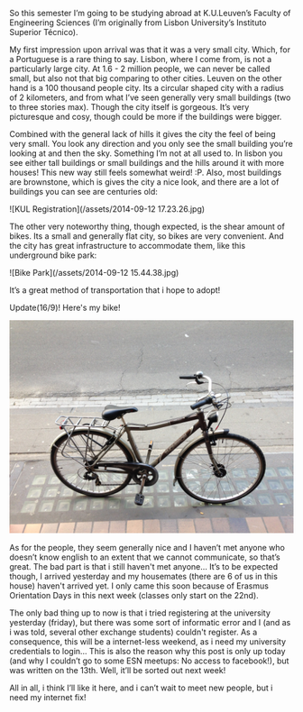 So this semester I’m going to be studying abroad at K.U.Leuven’s Faculty of Engineering Sciences (I’m originally from Lisbon University’s Instituto Superior Técnico).

My first impression upon arrival was that it was a very small city. Which, for a Portuguese is a 
rare thing to say. Lisbon, where I come from, is not a particularly large city. At 1.6 - 2 million 
people, we can never be called small, but also not that big comparing to other cities. Leuven 
on the other hand is a 100 thousand people city. Its a circular shaped city with a radius of 2 
kilometers, and from what I’ve seen generally very small buildings (two to three stories max).
Though the city itself is gorgeous. It’s very picturesque and cosy, though could be more if the buildings were bigger. 

Combined with the general lack of hills it gives the city the feel of being very small. You look any direction and you only see the small building you’re looking at and then the sky. Something I’m not at all used to. In lisbon you see either tall buildings or small buildings and the hills around it with more houses! This new way still feels somewhat weird! :P. Also, most buildings are brownstone, which is gives the city a nice look, and there are a lot of buildings you can see are centuries old:

![KUL Registration](/assets/2014-09-12 17.23.26.jpg)


The other very noteworthy thing, though expected, is the shear amount of bikes. Its a small and generally flat city, so bikes are very convenient. And the city has great infrastructure to accommodate them, like this underground bike park:

![Bike Park](/assets/2014-09-12 15.44.38.jpg)


It’s a great method of transportation that i hope to adopt!

Update(16/9)! Here's my bike!

![Bike Pic](/assets/2014-09-16%2016.40.17.jpg)


As for the people, they seem generally nice and I haven’t met anyone who doesn’t know english to an extent that we cannot communicate, so that’s great. The bad part is that i still haven't met anyone… It’s to be expected though, I arrived yesterday and my housemates (there are 6 of us in this house) haven't arrived yet. I only came this soon because of Erasmus Orientation Days in this next week (classes only start on the 22nd).

The only bad thing up to now is that i tried registering at the university yesterday (friday), but there was some sort of informatic error and I (and as i was told, several other exchange students) couldn't register. As a consequence, this will be a internet-less weekend, as i need my university credentials to login… This is also the reason why this post is only up today (and why I couldn’t go to some ESN meetups: No access to facebook!), but was written on the 13th. Well, it’ll be sorted out next week!

All in all, i think I’ll like it here, and i can’t wait to meet new people, but i need my internet fix!



